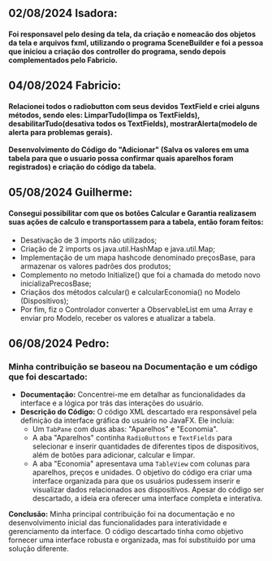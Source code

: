 ## 02/08/2024 Isadora: 
#### Foi responsavel pelo desing da tela, da criação e nomeacão dos objetos da tela e arquivos fxml, utilizando o programa SceneBuilder e foi a pessoa que iniciou a criação dos controller do programa, sendo depois complementados pelo Fabricio. 
## 04/08/2024 Fabricio:
#### Relacionei todos o radiobutton com seus devidos TextField e criei alguns métodos, sendo eles: LimparTudo(limpa os TextFields), desabilitarTudo(desativa todos os TextFields), mostrarAlerta(modelo de alerta para problemas gerais).<br><br> Desenvolvimento do Código do "Adicionar" (Salva os valores em uma tabela para que o usuario possa confirmar quais aparelhos foram registrados) e criação do código da tabela.
## 05/08/2024 Guilherme:
#### Consegui possibilitar com que os botões Calcular e Garantia realizasem suas ações de calculo e transportassem para a tabela, então foram feitos:  
- Desativação de 3 imports não utilizados;
- Criação de 2 imports os java.util.HashMap e java.util.Map;
- Implementação de um mapa hashcode denominado preçosBase, para armazenar os valores padrões dos produtos;
- Complemento no metodo Initialize() que foi a chamada do metodo novo inicializaPrecosBase;
- Criaçãos dos métodos calcular() e calcularEconomia() no Modelo (Dispositivos);
- Por fim, fiz o Controlador converter a ObservableList em uma Array e enviar pro Modelo, receber os valores e atualizar a tabela.
## 06/08/2024 Pedro:
### Minha contribuição se baseou na Documentação e um código que foi descartado:
- **Documentação:** Concentrei-me em detalhar as funcionalidades da interface e a lógica por trás das interações do usuário.
- **Descrição do Código:** O código XML descartado era responsável pela definição da interface gráfica do usuário no JavaFX. Ele incluía:
  - Um `TabPane` com duas abas: "Aparelhos" e "Economia".
  - A aba "Aparelhos" continha `RadioButtons` e `TextFields` para selecionar e inserir quantidades de diferentes tipos de dispositivos, além de botões para adicionar, calcular e limpar.
  - A aba "Economia" apresentava uma `TableView` com colunas para aparelhos, preços e unidades.
O objetivo do código era criar uma interface organizada para que os usuários pudessem inserir e visualizar dados relacionados aos dispositivos. Apesar do código ser descartado, a ideia era oferecer uma interface completa e interativa.

**Conclusão:**
Minha principal contribuição foi na documentação e no desenvolvimento inicial das funcionalidades para interatividade e gerenciamento da interface. O código descartado tinha como objetivo fornecer uma interface robusta e organizada, mas foi substituído por uma solução diferente.

